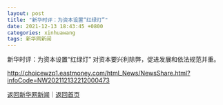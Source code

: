 ```yaml
---
layout: post
title: "新华时评：为资本设置“红绿灯”"
date: 2021-12-13 18:43:45 +0800
categories: xinhuawang
tags: 新华网新闻
---
```

新华时评：为资本设置“红绿灯”
对资本要兴利除弊，促进发展和依法规范并重。

<http://choicewzp1.eastmoney.com/html_News/NewsShare.html?infoCode=NW202112132212000473>

[返回新华网新闻](//finews.withounder.com/xinhuawang/)｜[返回首页](//finews.withounder.com/)
